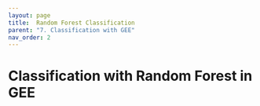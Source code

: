```yaml
---
layout: page
title:  Random Forest Classification
parent: "7. Classification with GEE"
nav_order: 2
---
```


# Classification with Random Forest in GEE
